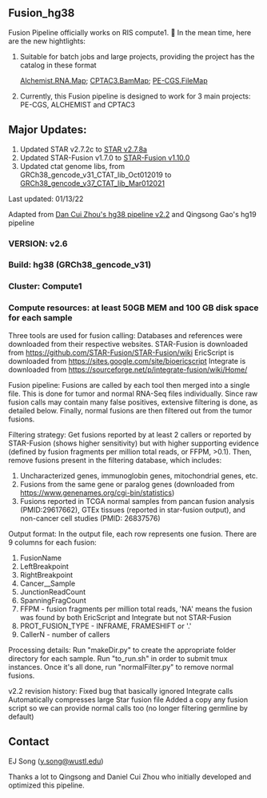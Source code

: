 ## Fusion_hg38

Fusion Pipeline officially works on RIS compute1. :hugs: In the mean time, here are the new hightlights:

1. Suitable for batch jobs and large projects, providing the project has the catalog in these format

   [Alchemist.RNA.Map](https://github.com/ding-lab/GDAN.catalog/blob/main/Alchemist/Alchemist.RNAMap.storage1.tsv);
   [CPTAC3.BamMap](https://github.com/ding-lab/CPTAC3.catalog/blob/master/BamMap/storage1.BamMap.dat);
   [PE-CGS.FileMap](https://github.com/ding-lab/PE-CGS.catalog/blob/main/FileMap/FileMap.tsv)
   
2. Currently, this Fusion pipeline is designed to work for 3 main projects: PE-CGS, ALCHEMIST and CPTAC3


## Major Updates:

1. Updated STAR v2.7.2c to [STAR v2.7.8a](https://github.com/alexdobin/STAR/releases/tag/2.7.8a) 
2. Updated STAR-Fusion v1.7.0 to [STAR-Fusion v1.10.0](https://github.com/STAR-Fusion/STAR-Fusion/releases/tag/v1.10.0)
3. Updated ctat genome libs, from GRCh38_gencode_v31_CTAT_lib_Oct012019 to [GRCh38_gencode_v37_CTAT_lib_Mar012021](https://data.broadinstitute.org/Trinity/CTAT_RESOURCE_LIB/__genome_libs_StarFv1.10/)


Last updated: 01/13/22

Adapted from [Dan Cui Zhou's hg38 pipeline v2.2](https://github.com/sscien/Fusion_hg38) and Qingsong Gao's hg19 pipeline

### VERSION: v2.6

### Build: hg38 (GRCh38_gencode_v31)

### Cluster: Compute1

### Compute resources: at least 50GB MEM and 100 GB disk space for each sample

Three tools are used for fusion calling:
Databases and references were downloaded from their respective websites.
STAR-Fusion is downloaded from https://github.com/STAR-Fusion/STAR-Fusion/wiki
EricScript is downloaded from https://sites.google.com/site/bioericscript
Integrate is downloaded from https://sourceforge.net/p/integrate-fusion/wiki/Home/

Fusion pipeline:
Fusions are called by each tool then merged into a single file. This is done for tumor and normal RNA-Seq files individually.
Since raw fusion calls may contain many false positives, extensive filtering is done, as detailed below.
Finally, normal fusions are then filtered out from the tumor fusions.

Filtering strategy:
Get fusions reported by at least 2 callers or reported by STAR-Fusion (shows higher sensitivity) but with higher supporting evidence (defined by fusion fragments per million total reads, or FFPM, >0.1).
Then, remove fusions present in the filtering database, which includes:
1) Uncharacterized genes, immunoglobin genes, mitochondrial genes, etc.
2) Fusions from the same gene or paralog genes (downloaded from https://www.genenames.org/cgi-bin/statistics)
3) Fusions reported in TCGA normal samples from pancan fusion analysis (PMID:29617662), GTEx tissues (reported in star-fusion output), and non-cancer cell studies (PMID: 26837576)

Output format:
In the output file, each row represents one fusion.
There are 9 columns for each fusion:
1) FusionName
2) LeftBreakpoint
3) RightBreakpoint
4) Cancer__Sample
5) JunctionReadCount
6) SpanningFragCount
7) FFPM 		- fusion fragments per million total reads, 'NA' means the fusion was found by both EricScript and Integrate but not STAR-Fusion
8) PROT_FUSION_TYPE 	- INFRAME, FRAMESHIFT or '.'
9) CallerN 		- number of callers

Processing details:
Run "makeDir.py" to create the appropriate folder directory for each sample.
Run "to_run.sh" in order to submit tmux instances.
Once it's all done, run "normalFilter.py" to remove normal fusions.

v2.2 revision history:
Fixed bug that basically ignored Integrate calls
Automatically compresses large Star fusion file
Added a copy any fusion script so we can provide normal calls too (no longer filtering germline by default)


## Contact

EJ Song (y.song@wustl.edu)

Thanks a lot to Qingsong and Daniel Cui Zhou who initially developed and optimized this pipeline.
